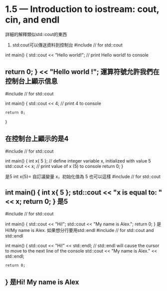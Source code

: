 # 1.5 — Introduction to iostream: cout, cin, and endl
詳細的解釋類似std::cout的東西
1. std:cout可以傳送資料到控制台
#include <iostream> // for std::cout

int main()
{
 std::cout << "Hello world!"; // print Hello world! to console

 return 0;
}
<< "Hello world !";
	 運算符號允許我們在控制台上顯示信息
----------------------------------------------------
#include <iostream> // for std::cout

int main()
{
    std::cout << 4; // print 4 to console

    return 0;
}

在控制台上顯示的是4
-----------------------------------------------------
#include <iostream> // for std::cout

int main()
{
    int x{ 5 }; // define integer variable x, initialized with value 5
    std::cout << x; // print value of x (5) to console
    return 0;
}

是5
int x{5}= 自訂議變量 x，初始化值為 5
也可以這樣
#include <iostream> // for std::cout

int main()
{
    int x{ 5 };
    std::cout << "x is equal to: " << x;
    return 0;
}
是5
-----------------------------------------------------
#include <iostream> // for std::cout

int main()
{
    std::cout << "Hi!";
    std::cout << "My name is Alex.";
    return 0;
}
是Hi!My name is Alex.
如果想分行要用std::endl
#include <iostream> // for std::cout and std::endl

int main()
{
    std::cout << "Hi!" << std::endl; // std::endl will cause the cursor to move to the next line of the console
    std::cout << "My name is Alex." << std::endl;

    return 0;
}
是Hi!
My name is Alex
-----------------------------------------------------------------------------------------




